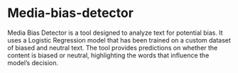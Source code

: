 # Media-bias-detector
Media Bias Detector is a tool designed to analyze text for potential bias. It uses a Logistic Regression model that has been trained on a custom dataset of biased and neutral text. The tool provides predictions on whether the content is biased or neutral, highlighting the words that influence the model’s decision.
